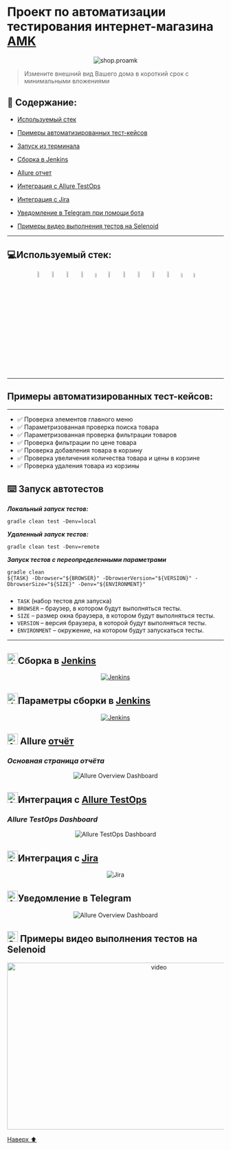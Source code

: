 # Проект по автоматизации тестирования интернет-магазина [AMK](https://shop.proamk.ru/)

<p align="center">  
<img alt="shop.proamk" src="/media/screenshots/amk.jpg">



> Измените внешний вид Вашего дома в короткий срок с минимальными вложениями


<a name="наверх"></a>

## :scroll: Содержание:

* <a href="#tools">Используемый стек</a>
* <a href="#cases">Примеры автоматизированных тест-кейсов</a>
* <a href="#console">Запуск из терминала</a>
* <a href="#jenkins">Сборка в Jenkins</a>
* <a href="#allure">Allure отчет</a>
* <a href="#allure-testops">Интеграция с Allure TestOps</a>
* <a href="#jira">Интеграция с Jira</a>

* <a href="#telegram">Уведомление в Telegram при помощи бота</a>

* <a href="#video">Примеры видео выполнения тестов на Selenoid</a>

____
<a id="tools"></a>

## :computer:<a name="Используемый стек">**Используемый стек:**</a>

<p align="center">
<a href="https://www.java.com/"><img width="6%" title="Java" src="media/logo/Java.svg"></a>
<a href="https://selenide.org/"><img width="6%" title="Selenide" src="media/logo/Selenide.svg"></a>
<a href="https://aerokube.com/selenoid/"><img width="6%" title="Selenoid" src="media/logo/Selenoid.svg"></a>
<a href="https://github.com/allure-framework/allure2"><img width="6%" title="Allure Report" src="media/logo/Allure.svg"></a>
<a href="https://qameta.io/"><img width="5%" title="Allure TestOps" src="media/logo/Allure_TO.svg"></a>
<a href="https://gradle.org/"><img width="6%" title="Gradle" src="media/logo/Gradle.svg"></a>
<a href="https://junit.org/junit5/"><img width="6%" title="JUnit5" src="media/logo/Junit5.svg"></a>
<a href="https://github.com/"><img width="6%" title="GitHub" src="media/logo/GitHub.svg"></a>
<a href="https://www.jenkins.io/"><img width="6%" title="Jenkins" src="media/logo/Jenkins.svg"></a>
<a href="https://web.telegram.org/a/"><img width="6%" title="Telegram" src="media/logo/Telegram.svg"></a>
<a href="https://www.atlassian.com/ru/software/jira/"><img width="5%" title="Jira" src="media/logo/Jira.svg"></a>
<a href="https://www.jetbrains.com/ru-ru/idea/"><img width="5%" title="IntelliJ" src="media/logo/idea.svg"></a>
</p>

____
<a id="cases"></a>

## <a name="Примеры автоматизированных тест-кейсов">**Примеры автоматизированных тест-кейсов:**</a>

____

- :white_check_mark: Проверка элементов главного меню
- :white_check_mark: Параметризованная проверка поиска товара
- :white_check_mark: Параметризованная проверка фильтрации товаров
- :white_check_mark: Проверка фильтрации по цене товара
- :white_check_mark: Проверка добавления товара в корзину
- :white_check_mark: Проверка увеличения количества товара и цены в корзине
- :white_check_mark: Проверка удаления товара из корзины

<a id="console"></a>

## :keyboard: Запуск автотестов

***Локальный запуск тестов:***

```
gradle clean test -Denv=local
```

***Удаленный запуск тестов:***

```
gradle clean test -Denv=remote
```
***Запуск тестов с переопределенными параметрами***
```
gradle clean 
${TASK} -Dbrowser="${BROWSER}" -DbrowserVersion="${VERSION}" -DbrowserSize="${SIZE}" -Denv="${ENVIRONMENT}" 
```
###
* <code>TASK</code> (набор тестов для запуска)
* <code>BROWSER</code> – браузер, в котором будут выполняться тесты.
* <code>SIZE</code> – размер окна браузера, в котором будут выполняться тесты.
* <code>VERSION</code> – версия браузера, в которой будут выполняться тесты. 
* <code>ENVIRONMENT</code> – окружение, на котором будут запускаться тесты.
____
<a id="jenkins"></a>

## <img alt="Jenkins" height="25" src="media/logo/Jenkins.svg" width="25"/></a><a name="Сборка"></a>Сборка в [Jenkins](https://jenkins.autotests.cloud/job/igafarov_amk_ui_autotests/)</a>

<p align="center">  
<a href="https://jenkins.autotests.cloud/job/igafarov_amk_ui_autotests/"><img src="media/screenshots/jenkins.jpg" alt="Jenkins"/></a>  
</p>

## <img alt="Jenkins" height="25" src="media/logo/Jenkins.svg" width="25"/></a><a name="Параметры сборки"></a>Параметры сборки в [Jenkins](https://jenkins.autotests.cloud/job/igafarov_amk_ui_autotests/)</a>
<p align="center">  
<a href="https://jenkins.autotests.cloud/job/igafarov_amk_ui_autotests/"><img src="media/screenshots/build_parameters.jpg" alt="Jenkins"/></a>  
</p>

<a id="allure"></a>

## <img src="media/logo/Allure.svg" width="25" height="25"  alt="Allure"/></a> Allure <a target="_blank" href="https://jenkins.autotests.cloud/job/igafarov_amk_ui_autotests/allure/">отчёт</a>

### *Основная страница отчёта*

<p align="center">  
<img title="Allure Overview Dashboard" src="media/screenshots/allure.jpg">  
</p> 

<a id="allure-testops"></a>

## <img src="media/logo/Allure_TO.svg" width="25" height="25"  alt="Allure"/></a>Интеграция с <a target="_blank" href="https://allure.autotests.cloud/project/4089/dashboards">Allure TestOps</a>

### *Allure TestOps Dashboard*

<p align="center">  
<img title="Allure TestOps Dashboard" src="media/screenshots/testOps.jpg">  
</p> 

<a id="jira"></a>

## <img src="media/logo/Jira.svg" width="25" height="25"  alt="Allure"/></a>Интеграция с <a target="_blank" href="https://jira.autotests.cloud/browse/HOMEWORK-1137">Jira</a>

<p align="center">  
<img title="Jira" src="media/screenshots/jira.jpg">  
</p>

<a id="telegram"></a>

## <img src="media/logo/Telegram.svg" width="25" height="25"  alt="Allure"/></a>Уведомление в Telegram

<p align="center">  
<img title="Allure Overview Dashboard" src="media/screenshots/notificationTg.jpg">  
</p>

<a id="video"></a>

## <img src="media/logo/Selenoid.svg" width="25" height="25"  alt="Selenoid"/></a> Примеры видео выполнения тестов на Selenoid

<p align="center"> 
<img title="Selenoid Video" src="media/video/video.gif" width="690" height="388"  alt="video">  

[Наверх ⬆](#наверх)